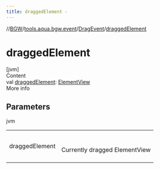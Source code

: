 ```yaml
---
title: draggedElement -
---
```

//[BGW](../../../index.md)/[tools.aqua.bgw.event](../index.md)/[DragEvent](index.md)/[draggedElement](dragged-element.md)



# draggedElement  
[jvm]  
Content  
val [draggedElement](dragged-element.md): [ElementView](../../tools.aqua.bgw.elements/-element-view/index.md)  
More info  


## Parameters  
  
jvm  
  
| | |
|---|---|
| <a name="tools.aqua.bgw.event/DragEvent/draggedElement/#/PointingToDeclaration/"></a>draggedElement| <a name="tools.aqua.bgw.event/DragEvent/draggedElement/#/PointingToDeclaration/"></a><br><br>Currently dragged ElementView<br><br>|
  
  



